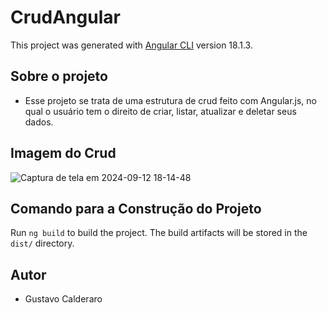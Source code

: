 # CrudAngular
This project was generated with [Angular CLI](https://github.com/angular/angular-cli) version 18.1.3.

## Sobre o projeto
- Esse projeto se trata de uma estrutura de crud feito com Angular.js, no qual o usuário tem o direito de criar, listar, atualizar e deletar seus dados.

## Imagem do Crud
![Captura de tela em 2024-09-12 18-14-48](https://github.com/user-attachments/assets/1a9dde1e-87a0-4d80-be8e-ba4ec4f06369)


## Comando para a Construção do Projeto
Run `ng build` to build the project. The build artifacts will be stored in the `dist/` directory.

## Autor
- Gustavo Calderaro
